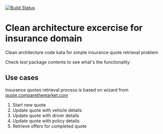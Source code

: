 [![Build Status](https://travis-ci.com/agulowaty/insurance-quotes-clean-arch.svg?branch=master)](https://travis-ci.com/agulowaty/insurance-quotes-clean-arch)

# Clean architecture excercise for insurance domain
Clean architecture code kata for simple insurance quote retrieval problem

Check *test* package contents to see what's the functionality

## Use cases
Insurance quotes retrieval process is based on wizard from [quote.comparethemarket.com](quote.comparethemarket.com)
1. Start new quote
2. Update quote with vehicle details
3. Update quote with driver details
4. Update quote with policy details
5. Retrieve offers for completed quote
